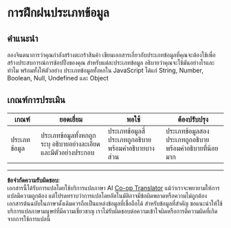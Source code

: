 <!--
CO_OP_TRANSLATOR_METADATA:
{
  "original_hash": "de0ec12c337394806425c7fd2f003b62",
  "translation_date": "2025-10-03T09:50:49+00:00",
  "source_file": "2-js-basics/1-data-types/assignment.md",
  "language_code": "th"
}
-->
# การฝึกฝนประเภทข้อมูล

## คำแนะนำ

ลองจินตนาการว่าคุณกำลังสร้างตะกร้าสินค้า เขียนเอกสารเกี่ยวกับประเภทข้อมูลที่คุณจะต้องใช้เพื่อสร้างประสบการณ์การช้อปปิ้งของคุณ สำหรับแต่ละประเภทข้อมูล อธิบายว่าคุณจะใช้มันอย่างไรและทำไม พร้อมทั้งให้ตัวอย่าง ประเภทข้อมูลทั้งหกใน JavaScript ได้แก่ String, Number, Boolean, Null, Undefined และ Object

## เกณฑ์การประเมิน

เกณฑ์ | ยอดเยี่ยม | พอใช้ | ต้องปรับปรุง
--- | --- | --- | --- |
ประเภทข้อมูล | ประเภทข้อมูลทั้งหกถูกระบุ อธิบายอย่างละเอียด และมีตัวอย่างประกอบ | ประเภทข้อมูลสี่ประเภทถูกอธิบายพร้อมคำอธิบายบางส่วน | ประเภทข้อมูลสองประเภทถูกอธิบายพร้อมคำอธิบายที่น้อยมาก |

---

**ข้อจำกัดความรับผิดชอบ**:  
เอกสารนี้ได้รับการแปลโดยใช้บริการแปลภาษา AI [Co-op Translator](https://github.com/Azure/co-op-translator) แม้ว่าเราจะพยายามให้การแปลมีความถูกต้อง แต่โปรดทราบว่าการแปลโดยอัตโนมัติอาจมีข้อผิดพลาดหรือความไม่ถูกต้อง เอกสารต้นฉบับในภาษาดั้งเดิมควรถือเป็นแหล่งข้อมูลที่เชื่อถือได้ สำหรับข้อมูลที่สำคัญ ขอแนะนำให้ใช้บริการแปลภาษามนุษย์ที่มีความเชี่ยวชาญ เราไม่รับผิดชอบต่อความเข้าใจผิดหรือการตีความผิดที่เกิดจากการใช้การแปลนี้